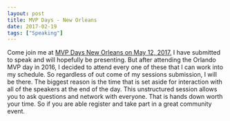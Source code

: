 ```yaml
---
layout: post
title: MVP Days - New Orleans
date: 2017-02-19
tags: ["Speaking"]
---
```


Come join me at [MVP Days New Orleans on May 12, 2017<span style="color: #b00218;">.</span>](http://www.mvpdays.com/?page_id=7181) I have submitted to speak and will hopefully be presenting. But after attending the Orlando MVP day in 2016, I decided to attend every one of these that I can work into my schedule. So regardless of out come of my sessions submission, I will be there. The biggest reason is the time that is set aside for interaction with all of the speakers at the end of the day. This unstructured session allows you to ask questions and network with everyone. That is hands down worth your time. So if you are able register and take part in a great community event.